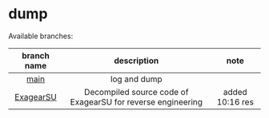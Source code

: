 # dump
 
Available branches:

| branch name | description | note |
| :---: | :---: | :---: |
| [main](https://github.com/iamSlightlyWind/dump) | log and dump |  
| [ExagearSU](https://github.com/iamSlightlyWind/dump/tree/ExagearSU) | Decompiled source code of ExagearSU for reverse engineering | added 10:16 res |
